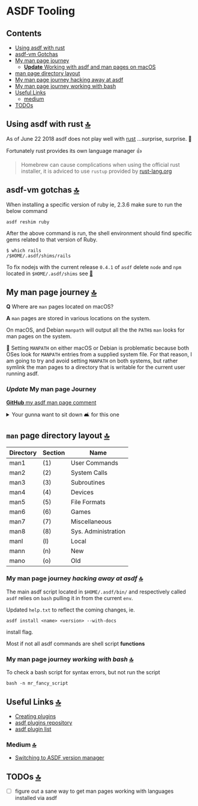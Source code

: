 # ASDF Tooling

<a id="contents"></a>

## Contents

- [Using asdf with rust](#using-asdf-with-rust)
- [asdf-vm Gotchas](#gotchas)
- [My man page journey](#my-man-page-journey)
  - [**Update** Working with asdf and man pages on macOS](#my-man-page-journey-update)
- [man page directory layout](#man-page-directory-layout)
- [My man page journey hacking away at asdf](#my-man-page-journey-hacking-away-at-asdf)
- [My man page journey working with bash](#my-man-page-journey-working-with-bash)
- [Useful Links](#useful-links)
  - [medium](#medium)
- [TODOs](#todos)

<a id="using-asdf-with-rust"></a>

## Using asdf with rust [🔝](#contents)

As of June 22 2018 asdf does not play well with [rust](https://www.rust-lang.org/en-US/) ...surprise, surprise. 🤷

Fortunately rust provides its own language manager 👍

> Homebrew can cause complications when using the official rust installer, it is adviced to use `rustup` provided by [rust-lang.org](http://www.rust-lang.org/en-US/)

<a id="asdf-vm-gotchas"></a>

## asdf-vm gotchas [🔝](#contents)

When installing a specific version of ruby ie, 2.3.6 make sure to run the below command

```shell
asdf reshim ruby
```

After the above command is run, the shell environment should find specific gems related to that version of Ruby.

```shell
$ which rails
/$HOME/.asdf/shims/rails
```

To fix nodejs with the current release `0.4.1` of `asdf` delete `node` and `npm` located in `$HOME/.asdf/shims` see [🙈](https://github.com/asdf-vm/asdf/issues/239#issuecomment-339296677)

<a id="my-man-page-journey"></a>

## My man page journey [🔝](#contents)

**Q** Where are `man` pages located on macOS?

**A** `man` pages are stored in various locations on the system.

On macOS, and Debian `manpath` will output all the the `PATH`s `man` looks for man pages on the system.

🚨 Setting `MANPATH` on either macOS or Debian is problematic because both OSes look for `MANPATH` entries from a supplied system file.  For that reason, I am going to try and avoid setting `MANPATH` on both systems, but rather symlink the man pages to a directory that is writable for the current user running asdf.

<a id="my-man-page-journey-update"></a>

### _Update_ My man page Journey

[**GitHub** my asdf man page comment](https://github.com/asdf-vm/asdf/issues/263#issuecomment-435695594)

<details>
<summary>Your gunna want to sit down 🛋  for this one</summary>

Got to spend some more time working with man pages on macOS, and it appears macOS may actually be able to honor the `$MANPATH` env var if set properly.  However, something I have noticed is that if man pages are placed in certain directories then macOS will dynamically update the search path for man pages, which is quite handy when you know how it works. 👍

That said, personally 🙋‍♂️ I'd avoid fiddling with the `$MANPATH` env var because I don't know how portable it would be across various environments, ie. shells, and terminals, and also systems, ie. Linux, Darwin, etc etc.

So going back to the beginning of this circle _bare with me_ I primarily use asdf for erlang, elixir, ocaml, and ruby.  Personally, I have migrated away from using asdf to manage Node.js runtimes, and Python environments with other version manager tools.  So when I still need to work with erlang and elixir it's quite nice to pop open a man page to figure some stuff out, which is something I haven't been able to do when installing erlang or elixir via asdf.

So from hacking away at man pages this morning, I came to the conclusion that when I install elixir on macOS there are indeed man pages located in the install dir path;

> 👇path to where asdf installs precompiled language files for elixir on my macOS box.

```conf
/opt/Code/github/public/version-managers/asdf/installs/elixir/[MAJOR.MINOR.PATCH]
```

add whatever **major** **minor** and **patch** version of elixir is installed on the system, for my use case it would be `1.7.4`. The "stock" contents of a elixir 1.7.4 install on my box looks like,

```conf
╰─λ pwd                                                                                       
/opt/Code/github/public/version-managers/asdf/installs/elixir/1.7.4
```

```conf
╰─λ l                                                                                         
total 44K
drwxr-xr-x 11 capin staff  352 Nov  4 12:18 ./
drwxr-xr-x  3 capin staff   96 Nov  4 12:18 ../
drwxr-xr-x  3 capin staff   96 Nov  4 12:18 .mix/
drwxr-xr-x 11 capin staff  352 Oct 25 03:40 bin/
drwxr-xr-x  8 capin staff  256 Nov  4 12:18 lib/
drwxr-xr-x  9 capin staff  288 Oct 25 03:41 man/
-rw-r--r--  1 capin staff  15K Oct 25 03:40 CHANGELOG.md
-rw-r--r--  1 capin staff  12K Oct 25 03:40 LICENSE
-rw-r--r--  1 capin staff  825 Oct 25 03:40 NOTICE
-rw-r--r--  1 capin staff 7.3K Oct 25 03:40 README.md
-rw-r--r--  1 capin staff    5 Oct 25 03:40 VERSION
```

and the first thing pops out to me is the **man** directory.  There are in fact a couple of man pages within that directory that are useful for working with `mix`, `iex`, and `elixir` commands from a shell.  However, with a stock install of asdf on macOS, `/usr/bin/man` is unable to locate those man pages in the directory listed above.  However, extending from my previous comments, if I run

```shell
man -d iex
```

I'll see something like, towards the end / bottom of STDOUT

<strong>OUTPUT</strong>

```conf
No manual entry for iex
```

However v2, if I remove `/path/to/asdf/shims` and `/path/to/asdf/bin` from `$PATH` and add `/opt/Code/github/public/version-managers/asdf/installs/elixir/1.7.4/bin` to my `$PATH`, and verify the above path to the elixir bins are indeed in my `$PATH`

```shell
echo $PATH
```

> The above should output the newly added bin directory where asdf installed the elixir bins, **not** the symlinked shell scripts that reside in the **shims** directory.  Now I can execute,

```shell
man -d iex
```

and notice how macOS uses manpath mappings to locate certain man pages for binaries located in various paths throughout the system.  So noticing that, and doing a little troubleshooting, ie. trial & error I came to the conclusion if I add a **share/man/man1** directory in within the elixir install path, ie.

```conf
/opt/Code/github/public/version-managers/asdf/installs/elixir/[MAJOR.MINOR.PATCH]/share/man/man1
```

and then run

```shell
man -d iex
```

I get something like the below;

<strong>OUTPUT</strong>

```conf
not executing command:
  (cd '/opt/Code/github/public/version-managers/asdf/installs/elixir/1.7.4/share/man' && (echo ".ll 11.2i"; echo ".nr LL 11.2i"; /bin/cat '/opt/Code/github/public/version-managers/asdf/installs/elixir/1.7.4/share/man/man1/iex.1') | /usr/bin/tbl | /usr/bin/groff -Wall -mtty-char -Tascii -mandoc -c | (/usr/bin/less -is || true))
```

now that macOS has mapped `/path/to/asdf/install/elixir/version/share/man/man1`

I can read the man page for iex from within any directory on my system without having to explicitly set the path to the man page, and I did not need to fiddle with any super user; ie. root owned files on the system for man page configuration.  So all in all I made some progress with understanding how man pages work on macOS. However v3, this isn't a permanent solution but rather an explanation of what is going on with man pages on macOS, and hopefully begins a dialogue of how we should get asdf to read man pages from languages, runtimes, various other utilities asdf manages.

cheers 🍻
Chris

</details>

<a id="man-page-directory-layout"></a>

## `man` page directory layout [🔝](#contents)

| Directory | Section | Name |
| --------- | ------- | ---- |
| man1      | (1)     | User Commands |
| man2      | (2)     | System Calls |
| man3      | (3)     | Subroutines |
| man4      | (4)     | Devices |
| man5      | (5)     | File Formats |
| man6      | (6)     | Games |
| man7      | (7)     | Miscellaneous |
| man8      | (8)     | Sys. Administration |
| manl      | (l)     | Local |
| mann      | (n)     | New |
| mano      | (o)     | Old |

<a id="my-man-page-journey-hacking-away-at-asdf"></a>

### My man page journey _hacking away at asdf_ [🔝](#contents)

The main asdf script located in `$HOME/.asdf/bin/` and respectively called `asdf` relies on `bash` pulling it in from the current `env`.

Updated `help.txt` to reflect the coming changes, ie.

```shell
asdf install <name> <version> --with-docs
```

install flag.

Most if not all asdf commands are shell script **functions**

<a id="my-man-page-journey-working-with-bash"></a>

### My man page journey _working with bash_ [🔝](#contents)

To check a bash script for syntax errors, but not run the script

```shell
bash -n mr_fancy_script
```

<a href="useful-links"></a>

## Useful Links [🔝](#contents)

- [Creating plugins](https://github.com/asdf-vm/asdf/blob/master/docs/creating-plugins.md)
- [asdf plugins repository](https://github.com/asdf-vm/asdf-plugins)
- [asdf plugin list](https://github.com/asdf-vm/asdf-plugins/tree/master/plugins)

### Medium [🔝](#contents)

- [Switching to ASDF version manager](https://medium.com/@sidneyliebrand/switching-to-asdf-version-manager-eb6569e4e562)

<a href="todos"></a>

## TODOs [🔝](#contents)

- [ ] figure out a sane way to get man pages working with languages installed via asdf
